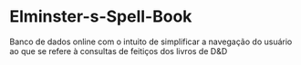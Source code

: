 # Elminster-s-Spell-Book
Banco de dados online com o intuito de simplificar a navegação do usuário ao que se refere à consultas de feitiços dos livros de D&amp;D
